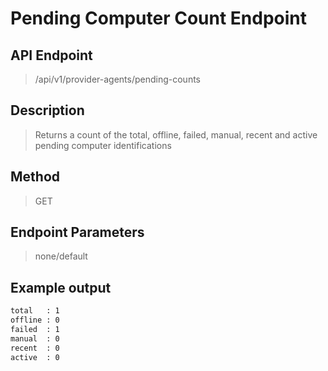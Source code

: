 # Pending Computer Count Endpoint
## API Endpoint
> /api/v1/provider-agents/pending-counts
## Description
> Returns a count of the total, offline, failed, manual, recent and active pending computer identifications
## Method
> GET
## Endpoint Parameters
> none/default
## Example output
```sh
total   : 1
offline : 0
failed  : 1
manual  : 0
recent  : 0
active  : 0
```